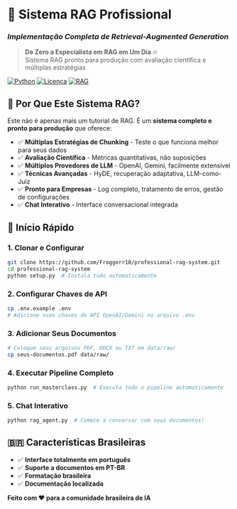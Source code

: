 # 🚀 Sistema RAG Profissional
### *Implementação Completa de Retrieval-Augmented Generation*

> **De Zero a Especialista em RAG em Um Dia** 🔥  
> Sistema RAG pronto para produção com avaliação científica e múltiplas estratégias

[![Python](https://img.shields.io/badge/Python-3.8+-blue.svg)](https://python.org)
[![Licença](https://img.shields.io/badge/Licença-MIT-green.svg)](LICENSE)
[![RAG](https://img.shields.io/badge/RAG-Profissional-red.svg)](https://github.com/Froggerr10/professional-rag-system)

## 🎯 Por Que Este Sistema RAG?

Este não é apenas mais um tutorial de RAG. É um **sistema completo e pronto para produção** que oferece:

- ✅ **Múltiplas Estratégias de Chunking** - Teste o que funciona melhor para seus dados
- ✅ **Avaliação Científica** - Métricas quantitativas, não suposições  
- ✅ **Múltiplos Provedores de LLM** - OpenAI, Gemini, facilmente extensível
- ✅ **Técnicas Avançadas** - HyDE, recuperação adaptativa, LLM-como-Juiz
- ✅ **Pronto para Empresas** - Log completo, tratamento de erros, gestão de configurações
- ✅ **Chat Interativo** - Interface conversacional integrada

## 🚀 Início Rápido

### 1. Clonar e Configurar
```bash
git clone https://github.com/Froggerr10/professional-rag-system.git
cd professional-rag-system
python setup.py  # Instala tudo automaticamente
```

### 2. Configurar Chaves de API
```bash
cp .env.example .env
# Adicione suas chaves de API OpenAI/Gemini no arquivo .env
```

### 3. Adicionar Seus Documentos
```bash
# Coloque seus arquivos PDF, DOCX ou TXT em data/raw/
cp seus-documentos.pdf data/raw/
```

### 4. Executar Pipeline Completo
```bash
python run_masterclass.py  # Executa todo o pipeline automaticamente
```

### 5. Chat Interativo
```bash
python rag_agent.py  # Comece a conversar com seus documentos!
```

## 🇧🇷 Características Brasileiras

- ✅ **Interface totalmente em português**
- ✅ **Suporte a documentos em PT-BR**
- ✅ **Formatação brasileira**
- ✅ **Documentação localizada**

**Feito com ❤️ para a comunidade brasileira de IA**